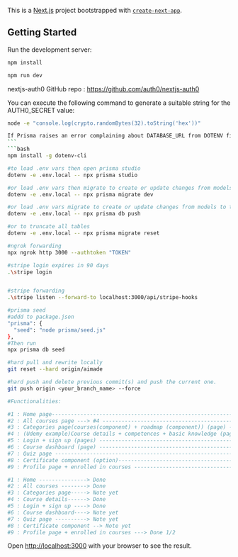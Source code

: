 This is a [Next.js](https://nextjs.org/) project bootstrapped with [`create-next-app`](https://github.com/vercel/next.js/tree/canary/packages/create-next-app).

## Getting Started

Run the development server:

```bash
npm install

npm run dev
```

nextjs-auth0 GitHub repo : https://github.com/auth0/nextjs-auth0

You can execute the following command to generate a suitable string for the AUTH0_SECRET value:

````bash
node -e "console.log(crypto.randomBytes(32).toString('hex'))"

If Prisma raises an error complaining about DATABASE_URL from DOTENV file, this workaround works fine :
```
```bash
npm install -g dotenv-cli

#to load .env vars then open prisma studio
dotenv -e .env.local -- npx prisma studio

#or load .env vars then migrate to create or update changes from models to tables (better)
dotenv -e .env.local -- npx prisma migrate dev

#or load .env vars migrate to create or update changes from models to tables then does not interact with or rely on migrations. The migrations table will not be updated, and no migration files will be generated.(avoid)
dotenv -e .env.local -- npx prisma db push

#or to truncate all tables
dotenv -e .env.local -- npx prisma migrate reset

#ngrok forwarding
npx ngrok http 3000 --authtoken "TOKEN"

#stripe login expires in 90 days
.\stripe login


#stripe forwarding
.\stripe listen --forward-to localhost:3000/api/stripe-hooks

#prisma seed
#addd to package.json
"prisma": {
  "seed": "node prisma/seed.js"
},
#Then run
npx prisma db seed

#hard pull and rewrite locally
git reset --hard origin/aimade

#hard push and delete previous commit(s) and push the current one.
git push origin <your_branch_name> --force

#Functionalities:

#1 : Home page------------------------------------------------------------------------------> Done
#2 : All courses page ---> #4 --------------------------------------------------------------> Done
#3 : Categories page(courses(component) + roadmap (component)) (page) ----> #4 -------------> Note yet
#4 : (Udemy example)Course details + competences + basic knowledge (page) ----> #6 ---------> Done
#5 : Login + sign up (pages) ---------------------------------------------------------------> Done
#6 : Course dashboard (page) ---------------------------------------------------------------> Note yet
#7 : Quiz page -----------------------------------------------------------------------------> Note yet
#8 : Certificate component (option)---------------------------------------------------------> Note yet
#9 : Profile page + enrolled in courses ----------------------------------------------------> Done 1/2

#1 : Home ---------------> Done
#2 : All courses --------> Done
#3 : Categories page-----> Note yet
#4 : Course details------> Done
#5 : Login + sign up ----> Done
#6 : Course dashboard----> Note yet
#7 : Quiz page ----------> Note yet
#8 : Certificate component --> Note yet
#9 : Profile page + enrolled in courses ---> Done 1/2
````

Open [http://localhost:3000](http://localhost:3000) with your browser to see the result.
